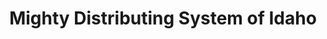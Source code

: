 ---
title: "Mighty Distributing System of Idaho"
url: /salt-lake-city/mighty-distributing-system-of-idaho/
shop: Autoteile
---